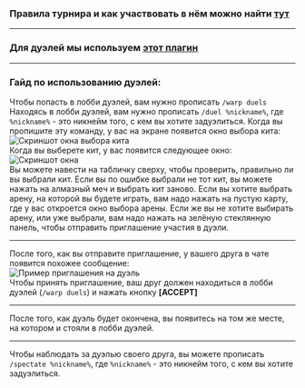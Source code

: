 ### Правила турнира и как участвовать в нём можно найти **[тут](https://github.com/danklandclub/ws-api/blob/master/tournament.md)**
***
### Для дуэлей мы используем **[этот плагин](https://www.spigotmc.org/resources/duels.20171)**
***
### Гайд по использованию дуэлей:
Чтобы попасть в лобби дуэлей, вам нужно прописать `/warp duels`
Находясь в лобби дуэлей, вам нужно прописать `/duel %nickname%`, где `%nickname%` - это никнейм того, с кем вы хотите задуэлиться.
Когда вы пропишите эту команду, у вас на экране появится окно выбора кита:<br>
![Скриншот окна выбора кита](https://i.imgur.com/cmpm4Ok.png)<br>
Когда вы выберете кит, у вас появится следующее окно:<br>
![Скриншот окна](https://i.imgur.com/N51tinu.png)<br>
Вы можете навести на табличку сверху, чтобы проверить, правильно ли вы выбрали кит. Если вы по ошибке выбрали не тот кит, вы можете нажать на алмазный меч и выбрать кит заново. Если вы хотите выбрать арену, на которой вы будете играть, вам надо нажать на пустую карту, где у вас откроется окно выбора арены.
Если же вы не хотите выбирать арену, или уже выбрали, вам надо нажать на зелёную стеклянную панель, чтобы отправить приглашение участия в дуэли.
***
После того, как вы отправите приглашение, у вашего друга в чате появится похожее сообщение:<br>
![Пример приглашения на дуэль](https://i.imgur.com/8ldR3P2.png)<br>
Чтобы принять приглашение, ваш друг должен находиться в лобби дуэлей (`/warp duels`) и нажать кнопку **[ACCEPT]**
***
После того, как дуэль будет окончена, вы появитесь на том же месте, на котором и стояли в лобби дуэлей.
***
Чтобы наблюдать за дуэлью своего друга, вы можете прописать `/spectate %nickname%`, где `%nickname%` - это никнейм того, с кем вы хотите задуэлиться.
